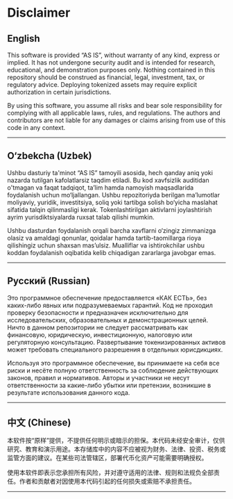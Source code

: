 # Disclaimer

## English

This software is provided “AS IS”, without warranty of any kind, express or implied.
It has not undergone security audit and is intended for research, educational, and
demonstration purposes only. Nothing contained in this repository should be construed
as financial, legal, investment, tax, or regulatory advice. Deploying tokenized assets
may require explicit authorization in certain jurisdictions.

By using this software, you assume all risks and bear sole responsibility for complying
with all applicable laws, rules, and regulations. The authors and contributors are not
liable for any damages or claims arising from use of this code in any context.

---

## O‘zbekcha (Uzbek)

Ushbu dasturiy ta'minot “AS IS” tamoyili asosida, hech qanday aniq yoki nazarda tutilgan
kafolatlarsiz taqdim etiladi. Bu kod xavfsizlik auditidan o'tmagan va faqat tadqiqot,
ta’lim hamda namoyish maqsadlarida foydalanish uchun mo‘ljallangan. Ushbu repozitoriyda
berilgan ma’lumotlar moliyaviy, yuridik, investitsiya, soliq yoki tartibga solish
bo‘yicha maslahat sifatida talqin qilinmasligi kerak. Tokenlashtirilgan aktivlarni
joylashtirish ayrim yurisdiktsiyalarda ruxsat talab qilishi mumkin.

Ushbu dasturdan foydalanish orqali barcha xavflarni o‘zingiz zimmanizga olasiz va
amaldagi qonunlar, qoidalar hamda tartib-taomillarga rioya qilishingiz uchun
shaxsan mas’ulsiz. Mualliflar va ishtirokchilar ushbu koddan foydalanish oqibatida
kelib chiqadigan zararlarga javobgar emas.

---

## Русский (Russian)

Это программное обеспечение предоставляется «КАК ЕСТЬ», без каких-либо явных или
подразумеваемых гарантий. Код не проходил проверку безопасности и предназначен
исключительно для исследовательских, образовательных и демонстрационных целей.
Ничто в данном репозитории не следует рассматривать как финансовую, юридическую,
инвестиционную, налоговую или регуляторную консультацию. Развертывание токенизированных
активов может требовать специального разрешения в отдельных юрисдикциях.

Используя это программное обеспечение, вы принимаете на себя все риски и несёте полную
ответственность за соблюдение действующих законов, правил и нормативов. Авторы и
участники не несут ответственности за какие-либо убытки или претензии, возникшие в
результате использования данного кода.

---

## 中文 (Chinese)

本软件按“原样”提供，不提供任何明示或暗示的担保。本代码未经安全审计，仅供研究、教育和演示用途。本存储库中的内容不应被视为财务、法律、投资、税务或监管方面的建议。在某些司法管辖区，部署代币化资产可能需要明确授权。

使用本软件即表示您承担所有风险，并对遵守适用的法律、规则和法规负全部责任。作者和贡献者对因使用本代码引起的任何损失或索赔不承担责任。

---
